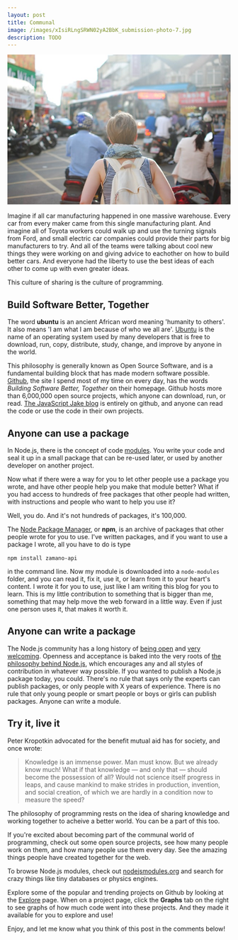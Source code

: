 ```yaml
---
layout: post
title: Communal
image: /images/xIsiRLngSRWN02yA2BbK_submission-photo-7.jpg
description: TODO
---
```


![Communal - JavaScript Jake](/images/xIsiRLngSRWN02yA2BbK_submission-photo-7.jpg)

Imagine if all car manufacturing happened in one massive warehouse. Every car from every maker came from this single manufacturing plant. And imagine all of Toyota workers could walk up and use the turning signals from Ford, and small electric car companies could provide their parts for big manufacturers to try. And all of the teams were talking about cool new things they were working on and giving advice to eachother on how to build better cars. And everyone had the liberty to use the best ideas of each other to come up with even greater ideas.

This culture of sharing is the culture of programming.

## Build Software Better, Together

The word **ubuntu** is an ancient African word meaning 'humanity to others'. It also means 'I am what I am because of who we all are'. [Ubuntu](http://www.ubuntu.com/) is the name of an operating system used by many developers that is free to download, run, copy, distribute, study, change, and improve by anyone in the world. 

This philosophy is generally known as Open Source Software, and is a fundamental building block that has made modern software possible. [Github](https://github.com/), the site I spend most of my time on every day, has the words *Building Software Better, Together* on their homepage. Github hosts more than 6,000,000 open source projects, which anyone can download, run, or read. [The JavaScript Jake blog](https://github.com/jrpruit1/jrpruit1.github.io) is entirely on github, and anyone can read the code or use the code in their own projects.

## Anyone can use a package

In Node.js, there is the concept of code [modules](http://nodejs.org/api/modules.html). You write your code and seal it up in a small package that can be re-used later, or used by another developer on another project.

Now what if there were a way for you to let other people use a package you wrote, and have other people help you make that module better? What if you had access to hundreds of free packages that other people had written, with instructions and people who want to help you use it?

Well, you do. And it's not hundreds of packages, it's 100,000.

The [Node Package Manager](https://www.npmjs.org/), or **npm**, is an archive of packages that other people wrote for you to use. I've written packages, and if you want to use a package I wrote, all you have to do is type

```
npm install zamano-api
```

in the command line. Now my module is downloaded into a `node-modules` folder, and you can read it, fix it, use it, or learn from it to your heart's content. I wrote it for you to use, just like I am writing this blog for you to learn. This is my little contribution to something that is bigger than me, something that may help move the web forward in a little way. Even if just one person uses it, that makes it worth it.

## Anyone can write a package

The Node.js community has a long history of [being open](https://medium.com/node-js-javascript/building-a-better-node-community-3f8f45b45cb5) and [very welcoming](https://medium.com/node-js-javascript/codes-of-conduct-82ab2d88112d). Openness and acceptance is baked into the very roots of [the philosophy behind Node.js](http://nodejs.org/community/), which encourages any and all styles of contribution in whatever way possible. If you wanted to publish a Node.js package today, you could. There's no rule that says only the experts can publish packages, or only people with X years of experience. There is no rule that only young people or smart people or boys or girls can publish packages. Anyone can write a module.

## Try it, live it

Peter Kropotkin advocated for the benefit mutual aid has for society, and once wrote:

> Knowledge is an immense power. Man must know. But we already know much! What if that knowledge — and only that — should become the possession of all? Would not science itself progress in leaps, and cause mankind to make strides in production, invention, and social creation, of which we are hardly in a condition now to measure the speed?

The philosophy of programming rests on the idea of sharing knowledge and working together to acheive a better world. You can be a part of this too.

If you're excited about becoming part of the communal world of programming, check out some open source projects, see how many people work on them, and how many people use them every day. See the amazing things people have created together for the web.

To browse Node.js modules, check out [nodejsmodules.org](https://nodejsmodules.org/) and search for crazy things like tiny databases or physics engines.

Explore some of the popular and trending projects on Github by looking at the [Explore](https://github.com/explore) page. When on a project page, click the **Graphs** tab on the right to see graphs of how much code went into these projects. And they made it available for you to explore and use!

Enjoy, and let me know what you think of this post in the comments below!